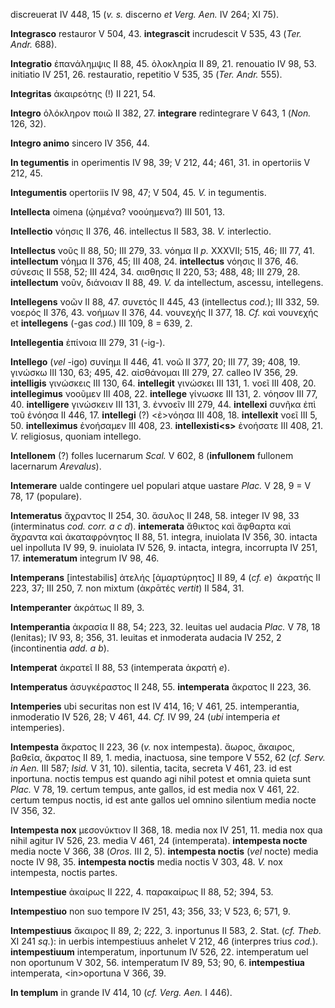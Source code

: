 discreuerat IV 448, 15 (*v. s.* discerno *et Verg. Aen.* IV 264; XI
75).

**Integrasco** restauror V 504, 43. **integrascit** incrudescit V 535,
43 (*Ter. Andr.* 688).

**Integratio** ἐπανάλημψις II 88, 45. ὁλοκληρία II 89, 21. renouatio IV
98, 53. initiatio IV 251, 26. restauratio, repetitio V 535, 35 (*Ter.*
*Andr.* 555).

**Integritas** ἀκαιρεότης (!) II 221, 54.

**Integro** ὁλόκληρον ποιῶ II 382, 27. **integrare** redintegrare V 643,
1 (*Non.* 126, 32).

**Integro animo** sincero IV 356, 44.

**In tegumentis** in operimentis IV 98, 39; V 212, 44; 461, 31. in
opertoriis V 212, 45.

**Integumentis** opertoriis IV 98, 47; V 504, 45. *V.* in tegumentis.

**Intellecta** oimena (ᾠημένα? νοούημενα?) III 501, 13.

**Intellectio** νόησις II 376, 46. intellectus II 583, 38. *V.*
interlectio.

**Intellectus** νοῦς II 88, 50; III 279, 33. νόημα II *p.* XXXVII; 515,
46; III 77, 41. **intellectum** νόημα II 376, 45; III 408, 24.
**intellectus** νόησις II 376, 46. σύνεσις II 558, 52; III 424, 34.
αισθησις II 220, 53; 488, 48; III 279, 28. **intellectum** νοῦν,
διάνοιαν II 88, 49. *V.* da intellectum, ascessu, intellegens.

**Intellegens** νοῶν II 88, 47. συνετός II 445, 43 (intellectus *cod.*);
III 332, 59. νοερός II 376, 43. νοήμων II 376, 44. νουνεχής II 377, 18.
*Cf.* καὶ νουνεχής et **intellegens** (-gas *cod.*) III 109, 8 = 639, 2.

**Intellegentia** ἐπίνοια III 279, 31 (-ig-).

**Intellego** (*vel* -igo) συνίημι II 446, 41. νοῶ II 377, 20; III 77,
39; 408, 19. γινώσκω III 130, 63; 495, 42. αἰσθάνομαι III 279, 27.
calleo IV 356, 29. **intelligis** γινώσκεις III 130, 64. **intellegit**
γινώσκει III 131, 1. νοεῖ III 408, 20. **intellegimus** νοοῦμεν III 408,
22. **intellege** γίνωσκε III 131, 2. νόησον III 77, 40. **intelligere**
γινώσκειν III 131, 3. ἐννοεῖν III 279, 44. **intellexi** συνῆκα ἐπὶ τοῦ
ἐνόησα II 446, 17. **intellegi** (?) \<ἐ\>νόησα III 408, 18.
**intellexit** νοεῖ III 5, 50. **intelleximus** ἐνοήσαμεν III 408, 23.
**intellexisti\<s\>** ἐνοήσατε III 408, 21. *V.* religiosus, quoniam
intellego.

**Intellonem** (?) folles lucernarum *Scal.* V 602, 8 (**infullonem**
fullonem lacernarum *Arevalus*).

**Intemerare** ualde contingere uel populari atque uastare *Plac.* V 28,
9 = V 78, 17 (populare).

**Intemeratus** ἄχραντος II 254, 30. ἄσυλος II 248, 58. integer IV 98,
33 (interminatus *cod. corr. a c d*). **intemerata** ἄθικτος καὶ ἄφθαρτα
καὶ ἄχραντα καὶ ἀκαταφρόνητος II 88, 51. integra, inuiolata IV 356, 30.
intacta uel inpolluta IV 99, 9. inuiolata IV 526, 9. intacta, integra,
incorrupta IV 251, 17. **intemeratum** integrum IV 98, 46.

**Intemperans** [intestabilis] ἀτελής [ἀμαρτύρητος] II 89, 4 (*cf.
e*)  ἀκρατής II 223, 37; III 250, 7. non mixtum (ἀκρᾱτές *vertit*) II
584, 31.

**Intemperanter** ἀκράτως II 89, 3.

**Intemperantia** ἀκρασία II 88, 54; 223, 32. leuitas uel audacia
*Plac.* V 78, 18 (lenitas); IV 93, 8; 356, 31. leuitas et inmoderata
audacia IV 252, 2 (incontinentia *add. a b*).

**Intemperat** ἀκρατεῖ II 88, 53 (intemperata ἀκρατή *e*).

**Intemperatus** ἀσυγκέραστος II 248, 55. **intemperata** ἄκρατος II
223, 36.

**Intemperies** ubi securitas non est IV 414, 16; V 461, 25.
intemperantia, inmoderatio IV 526, 28; V 461, 44. *Cf.* IV 99, 24 (*ubi*
intemperia *et* intemperies).

**Intempesta** ἄκρατος II 223, 36 (*v.* nox intempesta). ἄωρος, ἄκαιρος,
βαθεῖα, ἄκρατος II 89, 1. media, inactuosa, sine tempore V 552, 62 (*cf.
Serv. in Aen.* III 587; *Isid.* V 31, 10). silentia, tacita, secreta V
461, 23. id est inportuna. noctis tempus est quando agi nihil potest et
omnia quieta sunt *Plac.* V 78, 19. certum tempus, ante gallos, id est
media nox V 461, 22. certum tempus noctis, id est ante gallos uel omnino
silentium media nocte IV 356, 32.

**Intempesta nox** μεσονύκτιον II 368, 18. media nox IV 251, 11. media
nox qua nihil agitur IV 526, 23. media V 461, 24 (intemperata).
**intempesta nocte** media nocte V 366, 38 (*Oros.* III 2, 5).
**intempesta noctis** (*vel* nocte) media nocte IV 98, 35. **intempesta
noctis** media noctis V 303, 48. *V.* nox intempesta, noctis partes.

**Intempestiue** ἀκαίρως II 222, 4. παρακαίρως II 88, 52; 394, 53.

**Intempestiuo** non suo tempore IV 251, 43; 356, 33; V 523, 6; 571, 9.

**Intempestiuus** ἄκαιρος II 89, 2; 222, 3. inportunus II 583, 2. Stat.
(*cf. Theb.* XI 241 *sq.*): in uerbis intempestiuus anhelet V 212, 46
(interpres trius *cod.*). **intempestiuum** intemperatum, inportunum IV
526, 22. intemperatum uel non oportunum V 302, 56. intemperatum IV 89,
53; 90, 6. **intempestiua** intemperata, \<in\>oportuna V 366, 39.

**In templum** in grande IV 414, 10 (*cf. Verg. Aen.* I 446).
